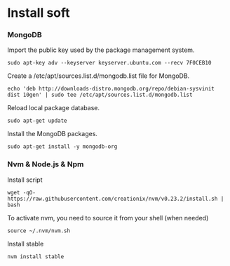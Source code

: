 # Install soft

### MongoDB

Import the public key used by the package management system.

    sudo apt-key adv --keyserver keyserver.ubuntu.com --recv 7F0CEB10

Create a /etc/apt/sources.list.d/mongodb.list file for MongoDB.

    echo 'deb http://downloads-distro.mongodb.org/repo/debian-sysvinit dist 10gen' | sudo tee /etc/apt/sources.list.d/mongodb.list

Reload local package database.

    sudo apt-get update

Install the MongoDB packages.

    sudo apt-get install -y mongodb-org

### Nvm & Node.js & Npm

Install script

    wget -qO- https://raw.githubusercontent.com/creationix/nvm/v0.23.2/install.sh | bash

To activate nvm, you need to source it from your shell (when needed)

    source ~/.nvm/nvm.sh

Install stable

    nvm install stable
